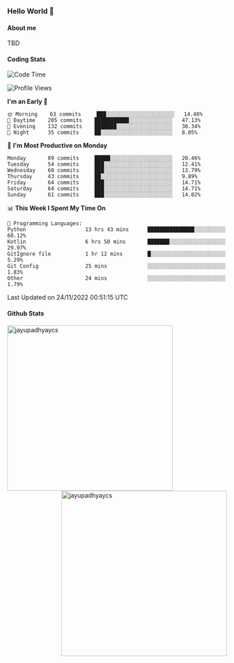 ### Hello World 👋
#### About me
TBD
#### Coding Stats
<!--START_SECTION:waka-->
![Code Time](http://img.shields.io/badge/Code%20Time-288%20hrs%2031%20mins-blue)

![Profile Views](http://img.shields.io/badge/Profile%20Views-0-blue)

**I'm an Early 🐤** 

```text
🌞 Morning    63 commits     ███░░░░░░░░░░░░░░░░░░░░░░   14.48% 
🌆 Daytime    205 commits    ███████████░░░░░░░░░░░░░░   47.13% 
🌃 Evening    132 commits    ███████░░░░░░░░░░░░░░░░░░   30.34% 
🌙 Night      35 commits     ██░░░░░░░░░░░░░░░░░░░░░░░   8.05%

```
📅 **I'm Most Productive on Monday** 

```text
Monday       89 commits     █████░░░░░░░░░░░░░░░░░░░░   20.46% 
Tuesday      54 commits     ███░░░░░░░░░░░░░░░░░░░░░░   12.41% 
Wednesday    60 commits     ███░░░░░░░░░░░░░░░░░░░░░░   13.79% 
Thursday     43 commits     ██░░░░░░░░░░░░░░░░░░░░░░░   9.89% 
Friday       64 commits     ███░░░░░░░░░░░░░░░░░░░░░░   14.71% 
Saturday     64 commits     ███░░░░░░░░░░░░░░░░░░░░░░   14.71% 
Sunday       61 commits     ███░░░░░░░░░░░░░░░░░░░░░░   14.02%

```


📊 **This Week I Spent My Time On** 

```text
💬 Programming Languages: 
Python                   13 hrs 43 mins      ███████████████░░░░░░░░░░   60.12% 
Kotlin                   6 hrs 50 mins       ███████░░░░░░░░░░░░░░░░░░   29.97% 
GitIgnore file           1 hr 12 mins        █░░░░░░░░░░░░░░░░░░░░░░░░   5.29% 
Git Config               25 mins             ░░░░░░░░░░░░░░░░░░░░░░░░░   1.83% 
Other                    24 mins             ░░░░░░░░░░░░░░░░░░░░░░░░░   1.79%

```


 Last Updated on 24/11/2022 00:51:15 UTC
<!--END_SECTION:waka-->
#### Github Stats

<p  ><img align="left" src="https://github-readme-stats.vercel.app/api/top-langs?username=jayupadhyaycs&theme=tokyonight&show_icons=true&locale=en&layout=compact" alt="jayupadhyaycs" width="380px"  /> 
<img align="right" src="https://github-readme-streak-stats.herokuapp.com/?user=jayupadhyaycs&theme=tokyonight&" alt="jayupadhyaycs" width="380px"/>
</p>




<!--
**JayUpadhyayCS/JayUpadhyayCS** is a ✨ _special_ ✨ repository because its `README.md` (this file) appears on your GitHub profile.

Here are some ideas to get you started:

- 🔭 I’m currently working on ...
- 🌱 I’m currently learning ...
- 👯 I’m looking to collaborate on ...
- 🤔 I’m looking for help with ...
- 💬 Ask me about ...
- 📫 How to reach me: ...
- 😄 Pronouns: ...
- ⚡ Fun fact: ...
-->
